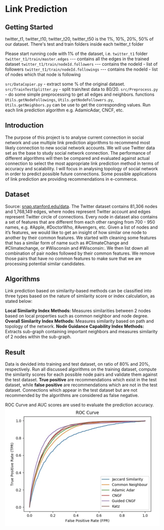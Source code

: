 # Link Prediction

## Getting Started
twitter_t1, twitter_t10, twitter_t20, twitter_t50  is the 1%, 10%, 20%, 50% of our dataset.
There's test and train folders inside each twitter_t folder

Please start running code with 1% of the dataset, i.e. `twitter_t1` folder
`twitter_t1/train/master.edges` --- contains all the edges in the trained dataset
`twitter_t1/train/nodeId.followers` --- contains the nodeId - list of followers
`twitter_t1/train/nodeId.followings` --- contains the nodeId - list of nodes which that node is following

`src/DataCopier.py` - extract some % of the original dataset.
`src/TrainTestSplitter.py` - split train/test data to 80/20.
`src/Preprocess.py` - do some simple preprocessing to get all edges and neighbors.
functions `Utils.getNodeFollowings`, `Utils.getNodeFollowers.py`, `Utils.getNeighbors.py` can be use to get the corresponding values.
Run each link prediction algorithm e.g. AdamicAdar, CNCF, etc.

## Introduction
The purpose of this project is to analyse current connection in social network and use multiple link prediction algorithms to recommend most likely connection to new social network accounts. We will use Twitter data set as the base to study social network connection. The performance of different algorithms will then be compared and evaluated against actual connection to select the most appropriate link prediction method in terms of accuracy and scalability. I will focus in analysing topology of social network in order to predict possible future connections. Some possible applications of link prediction are providing recommendations in e-commerce.

## Dataset
Source: [snap.stanford.edu/data](https://snap.stanford.edu/data/ego-Twitter.html).
The Twitter dataset contains 81,306 nodes and 1,768,149 edges, where nodes represent Twitter account and edges represent Twitter circle of connections. Every node in dataset also contains a set of features that are different from each other ranging from 700 - 950 names, e.g. #Apple, #DoctorWho, #Avengers, etc. Given a list of nodes and it’s features, we would like to get an insight of how similar one node to another by their common features. We started with cleaning some features that has a similar form of name such as #ClimateChange and #Climatechange, or #Wisconsin and #Wisconsin:. We then list down all combination of pair nodes followed by their common features. We remove those pairs that have no common features to make sure that we are processing potential similar candidates.

## Algorithms
Link prediction based on similarity-based methods can be classified into three types based on the nature of similarity score or index calculation, as stated below: 

**Local Similarity Index Methods:** Measures similarities between 2 nodes based on local properties such as common neighbor and node degree.
**Overall Similarity Index Methods:** Measures similarity based on path and topology of the network.
**Node Guidance Capability Index Methods:** Extracts sub-graph containing important neighbors and measures similarity of 2 nodes within the sub-graph.

## Result
Data is devided into training and test dataset, on ratio of 80% and 20%, respectively. Run all discussed algorithms on the training dataset, compute the similarity scores for each possible node pairs and validate them against the test dataset. **True positive** are recommendations which exist in the test dataset, while **false positive** are recommendations which are not in the test dataset. Connections which appear in the test dataset but are not recommended by the algorithms are considered as false negative.

ROC Curve and AUC scores are used to evaluate the prediction accuracy.
![Result](util/result.png)
